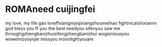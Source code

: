 # ROMAneed cuijingfei 
  my love, my life
gao
loveffxiangniyiqixiangshoumeihao
fightnicaishixiannv
god bless you ff
you the best
needyou
sifenyou saw me throughgzhengbanizhuisifengzhengbanizhui
wogeinisuoyou
woweinizuoyiqie
missyou
moonlightyouare
